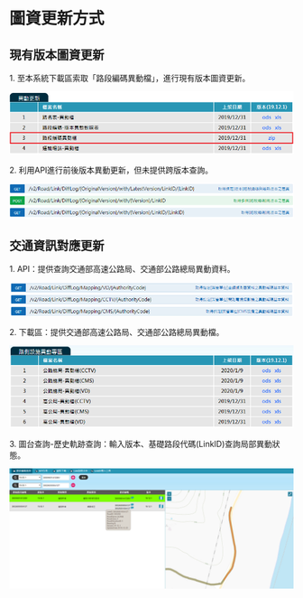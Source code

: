# 圖資更新方式

## 現有版本圖資更新

1\. 至本系統下載區索取「路段編碼異動檔」，進行現有版本圖資更新。

![](016.png)

2\. 利用API進行前後版本異動更新，但未提供跨版本查詢。

![](020.PNG)

## 交通資訊對應更新

1\. API：提供查詢交通部高速公路局、交通部公路總局異動資料。

![](017.png)

2\. 下載區：提供交通部高速公路局、交通部公路總局異動檔。

![](018.PNG)

3\. 圖台查詢-歷史軌跡查詢：輸入版本、基礎路段代碼(LinkID)查詢局部異動狀態。

![](019.PNG)
